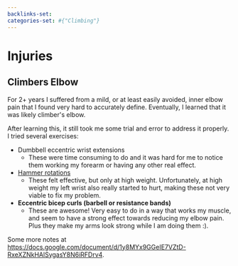 ```yaml
---
backlinks-set: 
categories-set: #{"Climbing"}
---
```

# Injuries

## Climbers Elbow

For 2+ years I suffered from a mild, or at least easily avoided, inner elbow pain that I found very hard to accurately define.  Eventually, I learned that it was likely climber's elbow.  

After learning this, it still took me some trial and error to address it properly.  I tried several exercises:

 - Dumbbell eccentric wrist extensions
   - These were time consuming to do and it was hard for me to notice them
     working my forearm or having any other real effect.
 - [Hammer
   rotations](https://trainingforclimbing.com/treating-climbers-elbow-medial-epicondylitis/)
   - These felt effective, but only at high weight.
     Unfortunately, at high weight my left wrist also really started to hurt,
     making these not very viable to fix my problem.
 - **Eccentric bicep curls (barbell or resistance bands)**
   - These are awesome!
     Very easy to do in a way that works my muscle, and seem to have a strong
     effect towards reducing my elbow pain.
     Plus they make my arms look strong while I am doing them :).

Some more notes at https://docs.google.com/document/d/1y8MYx9GGeIE7VZtD-RxeXZNkHAlSygasY8N6iRFDrv4.